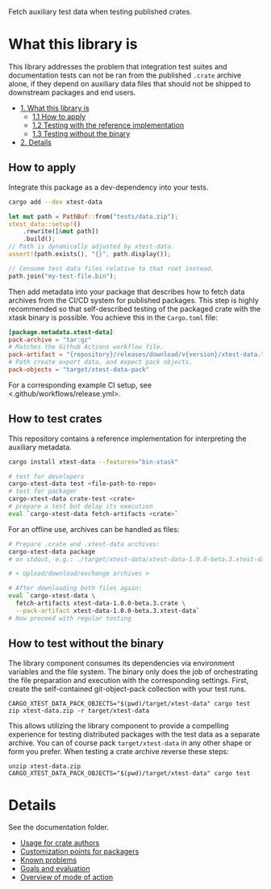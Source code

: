 Fetch auxiliary test data when testing published crates.

# What this library is

This library addresses the problem that integration test suites and
documentation tests can not be ran from the published `.crate` archive alone,
if they depend on auxiliary data files that should not be shipped to downstream
packages and end users.

- [1. What this library is](#what-this-library-is)
  - [1.1 How to apply](#how-to-apply)
  - [1.2 Testing with the reference implementation](#how-to-test-crates)
  - [1.3 Testing without the binary](#how-to-test-without-the-binary)
- [2. Details](#details)

## How to apply

Integrate this package as a dev-dependency into your tests.

```bash
cargo add --dev xtest-data
```

```rust
let mut path = PathBuf::from("tests/data.zip");
xtest_data::setup!()
    .rewrite([&mut path])
    .build();
// Path is dynamically adjusted by xtest-data.
assert!(path.exists(), "{}", path.display());

// Consume test data files relative to that root instead.
path.join("my-test-file.bin");
```

Then add metadata into your package that describes how to fetch data archives
from the CI/CD system for published packages. This step is highly recommended
so that self-described testing of the packaged crate with the xtask binary is
possible. You achieve this in the `Cargo.toml` file:

```toml
[package.metadata.xtest-data]
pack-archive = "tar:gz"
# Matches the Github Actions workflow file.
pack-artifact = "{repository}/releases/download/v{version}/xtest-data.tar.gz"
# Path create export data, and expect pack objects.
pack-objects = "target/xtest-data-pack"
```

For a corresponding example CI setup, see <.github/workflows/release.yml>.

## How to test crates

This repository contains a reference implementation for interpreting the
auxiliary metadata.

```bash
cargo install xtest-data --features="bin-xtask"

# test for developers
cargo-xtest-data test <file-path-to-repo>
# test for packager
cargo-xtest-data crate-test <crate>
# prepare a test but delay its execution
eval `cargo-xtest-data fetch-artifacts <crate>`
```

For an offline use, archives can be handled as files:

```bash
# Prepare .crate and .xtest-data archives:
cargo-xtest-data package
# on stdout, e.g.: ./target/xtest-data/xtest-data-1.0.0-beta.3.xtest-data

# < Upload/download/exchange archives >

# After downloading both files again:
eval `cargo-xtest-data \
  fetch-artifacts xtest-data-1.0.0-beta.3.crate \
  --pack-artifact xtest-data-1.0.0-beta.3.xtest-data`
# Now proceed with regular testing
```

## How to test without the binary

The library component consumes its dependencies via environment variables and
the file system. The binary only does the job of orchestrating the file
preparation and execution with the corresponding settings. First, create the
self-contained git-object-pack collection with your test runs.

```
CARGO_XTEST_DATA_PACK_OBJECTS="$(pwd)/target/xtest-data" cargo test
zip xtest-data.zip -r target/xtest-data
```

This allows utilizing the library component to provide a compelling experience
for testing distributed packages with the test data as a separate archive. You
can of course pack `target/xtest-data` in any other shape or form you prefer.
When testing a crate archive reverse these steps:

```
unzip xtest-data.zip
CARGO_XTEST_DATA_PACK_OBJECTS="$(pwd)/target/xtest-data" cargo test
```

# Details

See the documentation folder.

- [Usage for crate authors](./docs/usage-for-repository-authors.md)
- [Customization points for packagers](./docs/customization-points-for-packagers.md)
- [Known problems](./docs/known-problems.md)
- [Goals and evaluation](./docs/goals-and-evaluation.md)
- [Overview of mode of action](./docs/overview-of-mode-of-action.md)

[cargo-xtask]: https://github.com/matklad/cargo-xtask
